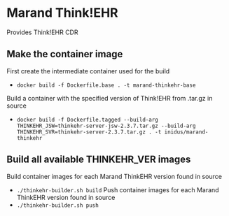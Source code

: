# Marand Think!EHR
Provides Think!EHR CDR

## Make the container image
First create the intermediate container used for the build
- `docker build -f Dockerfile.base . -t marand-thinkehr-base`

Build a container with the specified version of Think!EHR from .tar.gz in source
 - `docker build -f Dockerfile.tagged --build-arg THINKEHR_JSW=thinkehr-server-jsw-2.3.7.tar.gz --build-arg THINKEHR_SVR=thinkehr-server-2.3.7.tar.gz . -t inidus/marand-thinkehr`

## Build all available THINKEHR_VER images
Build container images for each Marand ThinkEHR version found in source
- `./thinkehr-builder.sh build`
Push container images for each Marand ThinkEHR version found in source
- `./thinkehr-builder.sh push`
